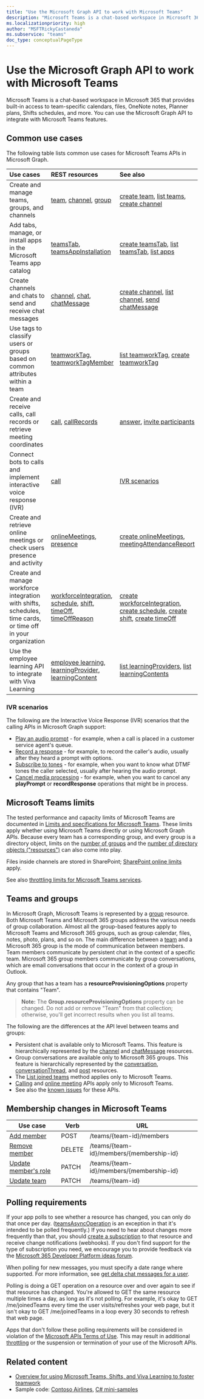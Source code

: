 ```yaml
---
title: "Use the Microsoft Graph API to work with Microsoft Teams"
description: "Microsoft Teams is a chat-based workspace in Microsoft 365 that provides built-in access to team-specific calendars, files, OneNote notes, Planner plans, and more."
ms.localizationpriority: high
author: "MSFTRickyCastaneda"
ms.subservice: "teams"
doc_type: conceptualPageType
---
```


# Use the Microsoft Graph API to work with Microsoft Teams

Microsoft Teams is a chat-based workspace in Microsoft 365 that provides built-in access to team-specific calendars, files, OneNote notes, Planner plans, Shifts schedules, and more. You can use the Microsoft Graph API to integrate with Microsoft Teams features. 

## Common use cases

The following table lists common use cases for Microsoft Teams APIs in Microsoft Graph.

| Use cases | REST resources | See also |
:-----------------|:----------|:--------|
| Create and manage teams, groups, and channels | [team](../resources/team.md), [channel](../resources/channel.md), [group](../resources/group.md) | [create team](../api/team-put-teams.md), [list teams](../api/user-list-joinedteams.md), [create channel](../api/channel-post.md) |
| Add tabs, manage, or install apps in the Microsoft Teams app catalog | [teamsTab](../resources/teamstab.md), [teamsAppInstallation](../resources/teamsappinstallation.md) | [create teamsTab](../api/channel-post-tabs.md), [list teamsTab](../api/channel-list-tabs.md), [list apps](../api/appcatalogs-list-teamsapps.md) |
| Create channels and chats to send and receive chat messages | [channel](../resources/channel.md), [chat](../resources/chat.md), [chatMessage](../resources/chatmessage.md) | [create channel](../api/channel-post.md), [list channel](../api/channel-list.md), [send chatMessage](../api/chatmessage-post.md) |
| Use tags to classify users or groups based on common attributes within a team | [teamworkTag](../resources/teamworktag.md), [teamworkTagMember](../resources/teamworktagmember.md) | [list teamworkTag](../api/teamworktag-list.md), [create teamworkTag](../api/teamworktag-post.md) |
| Create and receive calls, call records or retrieve meeting coordinates | [call](../resources/call.md), [callRecords](../resources/callrecords-api-overview.md) |  [answer](../api/call-answer.md), [invite participants](../api/participant-invite.md) |
| Connect bots to calls and implement interactive voice response (IVR) | [call](../resources/call.md) | [IVR scenarios](#ivr-scenarios) |
| Create and retrieve online meetings or check users presence and activity | [onlineMeetings](../resources/onlinemeeting.md), [presence](../resources/presence.md) | [create onlineMeetings](../api/application-post-onlinemeetings.md), [meetingAttendanceReport](../resources/meetingattendancereport.md)
| Create and manage workforce integration with shifts, schedules, time cards, or time off in your organization | [workforceIntegration](../resources/workforceintegration.md), [schedule](../resources/schedule.md), [shift](../resources/shift.md), [timeOff](../resources/timeoff.md), [timeOffReason](../resources/timeoffreason.md) | [create workforceIntegration](../api/workforceintegration-post.md), [create schedule](../api/schedule-post-schedulinggroups.md), [create shift](../api/schedule-post-shifts.md), [create timeOff](../api/schedule-post-timesoff.md) |
| Use the employee learning API to integrate with Viva Learning | [employee learning](../resources/viva-learning-api-overview.md), [learningProvider](../resources/learningprovider.md), [learningContent](../resources/learningcontent.md) | [list learningProviders](../api/employeeexperience-list-learningproviders.md), [list learningContents](../api/learningprovider-list-learningcontents.md) |

### IVR scenarios

The following are the Interactive Voice Response (IVR) scenarios that the calling APIs in Microsoft Graph support:

- [Play an audio prompt](/graph/api/call-playprompt) - for example, when a call is placed in a customer service agent's queue.
- [Record a response](/graph/api/call-record) - for example, to record the caller's audio, usually after they heard a prompt with options.
- [Subscribe to tones](/graph/api/call-subscribetotone) - for example, when you want to know what DTMF tones the caller selected, usually after hearing the audio prompt.
- [Cancel media processing](/graph/api/call-cancelmediaprocessing) - for example, when you want to cancel any **playPrompt** or **recordResponse** operations that might be in process.

## Microsoft Teams limits

The tested performance and capacity limits of Microsoft Teams are documented in
[Limits and specifications for Microsoft Teams](/microsoftteams/limits-specifications-teams).
These limits apply whether using Microsoft Teams directly or using Microsoft Graph APIs.
Because every team has a corresponding group, and every group is a directory object,
limits on the [number of groups](/microsoft-365/admin/create-groups/office-365-groups#group-limits)
and the [number of directory objects ("resources")](/azure/active-directory/users-groups-roles/directory-service-limits-restrictions)
can also come into play. 

Files inside channels are stored in SharePoint; [SharePoint online limits](/office365/servicedescriptions/sharepoint-online-service-description/sharepoint-online-limits) apply.

See also [throttling limits for Microsoft Teams services](/graph/throttling#microsoft-teams-service-limits).

## Teams and groups

In Microsoft Graph, Microsoft Teams is represented by a [group](../resources/group.md) resource. Both Microsoft Teams and Microsoft 365 groups address the various needs of group collaboration. Almost all the group-based features apply to Microsoft Teams and Microsoft 365 groups, such as group calendar, files, notes, photo, plans, and so on. The main difference between a [team](team.md) and a Microsoft 365 group is the mode of communication between members. Team members communicate by persistent chat in the context of a specific team. Microsoft 365 group members communicate by group conversations, which are email conversations that occur in the context of a group in Outlook.

Any group that has a team has a **resourceProvisioningOptions** property that contains "Team".

>**Note:** The **Group.resourceProvisioningOptions** property can be changed.
Do not add or remove "Team" from that collection;
otherwise, you'll get incorrect results when you list all teams.

The following are the differences at the API level between teams and groups:

- Persistent chat is available only to Microsoft Teams. This feature is hierarchically represented by the [channel](../resources/channel.md) and [chatMessage](../resources/chatmessage.md) resources.
- Group conversations are available only to Microsoft 365 groups. This feature is hierarchically represented by the [conversation](../resources/conversation.md), [conversationThread](../resources/conversationthread.md), and [post](../resources/post.md) resources.
- The [List joined teams](../api/user-list-joinedteams.md) method applies only to Microsoft Teams.
- [Calling](../resources/call.md) and [online meeting](../resources/onlinemeeting.md) APIs apply only to Microsoft Teams.
- See also the [known issues](https://developer.microsoft.com/en-us/graph/known-issues) for these APIs.

## Membership changes in Microsoft Teams

| Use case      | Verb      | URL |
| ------------------------------------- | ------------------------------------------------------------ | ------------------------------------------------------------ |
| [Add member](../api/team-post-members.md)	| POST	    | /teams/{team-id}/members  |
| [Remove member](../api/team-delete-members.md)	| DELETE	| /teams/{team-id}/members/{membership-id} |
| [Update member's role](../api/team-update-members.md)	| PATCH	| /teams/{team-id}/members/{membership-id} |
| [Update team](../api/team-update.md)	| PATCH     | /teams/{team-id} |

## Polling requirements

If your app polls to see whether a resource has changed, you can only do that once per day. 
([teamsAsyncOperation](teamsasyncoperation.md) is an exception in that it's intended to be polled frequently.) 
If you need to hear about changes more frequently than that, you should [create a subscription](../api/subscription-post-subscriptions.md) to that resource and receive change notifications (webhooks). 
If you don't find support for the type of subscription you need, we encourage you to provide feedback via the [Microsoft 365 Developer Platform ideas forum](https://techcommunity.microsoft.com/t5/microsoft-365-developer-platform/idb-p/Microsoft365DeveloperPlatform/label-name/Microsoft%20Graph). 

When polling for new messages, you must specify a date range where supported. For more information, see [get delta chat messages for a user](../api/chatmessage-delta.md).

Polling is doing a GET operation on a resource over and over again to see if that resource has changed. 
You're allowed to GET the same resource multiple times a day, as long as it's not polling. 
For example, it's okay to GET /me/joinedTeams every time the user visits/refreshes your web page, 
but it isn't okay to GET /me/joinedTeams in a loop every 30 seconds to refresh that web page.

Apps that don't follow these polling requirements will be considered in violation of the
[Microsoft APIs Terms of Use](/legal/microsoft-apis/terms-of-use). This may result in additional [throttling](/graph/throttling) 
or the suspension or termination of your use of the Microsoft APIs.

## Related content

- [Overview for using Microsoft Teams, Shifts, and Viva Learning to foster teamwork](/graph/teams-concept-overview)
- Sample code: [Contoso Airlines](https://github.com/microsoftgraph/contoso-airlines-teams-sample), [C# mini-samples](https://github.com/microsoftgraph/csharp-teams-sample-graph)
